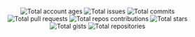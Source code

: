 <div id="statistics_review_summary_block_id" align="center" style="align-content: center; text-align:center; margin: 20px 20px">
    <img src="https://img.shields.io/badge/Account%20age-7-CB0000.svg?logo=github" alt="Total account ages" />
    <img src="https://img.shields.io/badge/Issues-4-CB0000.svg?logo=github" alt="Total issues" />
    <img src="https://img.shields.io/badge/Commits-7907-CB0000.svg?logo=github" alt="Total commits" />
    <img src="https://img.shields.io/badge/Pull%20requests-255-CB0000.svg?logo=github" alt="Total pull requests" />
    <img src="https://img.shields.io/badge/Repos%20contributions-0-CB0000.svg?logo=github" alt="Total repos contributions" />
    <img src="https://img.shields.io/badge/Stars-4-CB0000.svg?logo=github" alt="Total stars" />
    <img src="https://img.shields.io/badge/Gists-871-CB0000.svg?logo=github" alt="Total gists" />
    <img src="https://img.shields.io/badge/Repos-623-CB0000.svg?logo=github" alt="Total repositories" />
</div>
